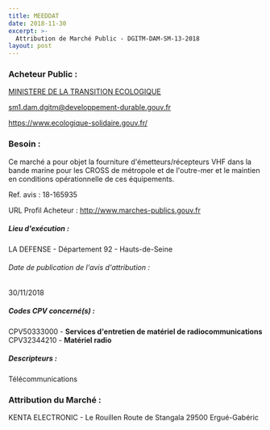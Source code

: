 ```yaml
---
title: MEEDDAT
date: 2018-11-30
excerpt: >-
  Attribution de Marché Public - DGITM-DAM-SM-13-2018
layout: post
---
```


### Acheteur Public : 
<a href="/acheteur-131/siren-110068012"> MINISTERE DE LA TRANSITION ECOLOGIQUE</a><br/>



sm1.dam.dgitm@developpement-durable.gouv.fr


https://www.ecologique-solidaire.gouv.fr/
### Besoin :

Ce marché a pour objet la fourniture d'émetteurs/récepteurs VHF dans la bande marine pour les CROSS de métropole et de l'outre-mer et le maintien en conditions opérationnelle de ces équipements.

Ref. avis : 18-165935

URL Profil Acheteur : http://www.marches-publics.gouv.fr

##### Lieu d'exécution :

LA DEFENSE - Département 92 - Hauts-de-Seine

###### Date de publication de l'avis d'attribution : 
30/11/2018

##### Codes CPV concerné(s) :
CPV50333000 - **Services d'entretien de matériel de radiocommunications** <br/>
CPV32344210 - **Matériel radio** <br/>

##### Descripteurs :
Télécommunications <br/>

### Attribution du Marché :
KENTA ELECTRONIC - Le Rouillen Route de Stangala 29500 Ergué-Gabéric <br/>
